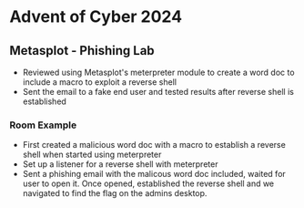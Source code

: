 # Advent of Cyber 2024

## Metasplot - Phishing Lab

- Reviewed using Metasplot's meterpreter module to create a word doc to include a macro to exploit a reverse shell
- Sent the email to a fake end user and tested results after reverse shell is established

### Room Example
- First created a malicious word doc with a macro to establish a reverse shell when started using meterpreter
- Set up a listener for a reverse shell with meterpreter
- Sent a phishing email with the malicous word doc included, waited for user to open it. Once opened, established the reverse shell and we navigated to find the flag on the admins desktop.
